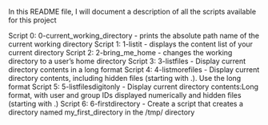 In this README file, I will document a description of all the scripts available for this project

Script 0: 0-current_working_directory - prints the absolute path name of the current working directory
Script 1: 1-listit - displays the content list of your current directory
Script 2: 2-bring_me_home - changes the working directory to a user’s home directory
Script 3: 3-listfiles - Display current directory contents in a long format
Script 4: 4-listmorefiles - Display current directory contents, including hidden files (starting with .). Use the long format
Script 5: 5-listfilesdigitonly - Display current directory contents:Long format, with user and group IDs displayed numerically and hidden files (starting with .)
Script 6: 6-firstdirectory - Create a script that creates a directory named my_first_directory in the /tmp/ directory

